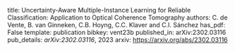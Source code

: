 title: Uncertainty-Aware Multiple-Instance Learning for Reliable Classification: Application to Optical Coherence Tomography
authors: C. de Vente, B. van Ginneken, C.B. Hoyng, C.C. Klaver and C.I. Sánchez
has_pdf: False
template: publication
bibkey: vent23b
published_in: arXiv:2302.03116
pub_details: <i>arXiv:2302.03116</i>, 2023
arxiv: https://arxiv.org/abs/2302.03116
